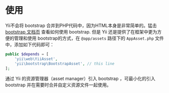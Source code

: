 使用
===========

Yii不会将 bootstrap 合并到PHP代码中，因为HTML本身是非常简单的。猛击 [bootstrap 文档页](http://getbootstrap.com/css/) 查看如何使用 bootstrap. 但是 Yii 还是提供了在框架中更为方便的管理和使用 bootstrap的方式，在 `@app/assets` 路径下的 `AppAsset.php` 文件中，添加如下代码即可：

```php
public $depends = [
    'yii\web\YiiAsset',
    'yii\bootstrap\BootstrapAsset', // this line
];
```

通过 Yii 的资源管理器（asset manager）引入 bootstrap ，可最小化的引入 bootstrap 并在需要时合并自定义资源文件一起使用。